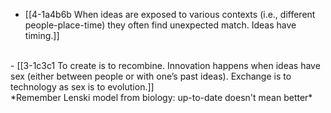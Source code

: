 - [[4-1a4b6b When ideas are exposed to various contexts (i.e., different people-place-time) they often find unexpected match. Ideas have timing.]]
<br>
- [[3-1c3c1 To create is to recombine. Innovation happens when ideas have sex (either between people or with one’s past ideas). Exchange is to technology as sex is to evolution.]]
<br>
*Remember Lenski model from biology: up-to-date doesn't mean better*